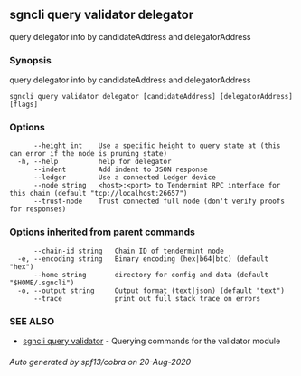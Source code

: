 ## sgncli query validator delegator

query delegator info by candidateAddress and delegatorAddress

### Synopsis

query delegator info by candidateAddress and delegatorAddress

```
sgncli query validator delegator [candidateAddress] [delegatorAddress] [flags]
```

### Options

```
      --height int    Use a specific height to query state at (this can error if the node is pruning state)
  -h, --help          help for delegator
      --indent        Add indent to JSON response
      --ledger        Use a connected Ledger device
      --node string   <host>:<port> to Tendermint RPC interface for this chain (default "tcp://localhost:26657")
      --trust-node    Trust connected full node (don't verify proofs for responses)
```

### Options inherited from parent commands

```
      --chain-id string   Chain ID of tendermint node
  -e, --encoding string   Binary encoding (hex|b64|btc) (default "hex")
      --home string       directory for config and data (default "$HOME/.sgncli")
  -o, --output string     Output format (text|json) (default "text")
      --trace             print out full stack trace on errors
```

### SEE ALSO

* [sgncli query validator](sgncli_query_validator.md)	 - Querying commands for the validator module

###### Auto generated by spf13/cobra on 20-Aug-2020
